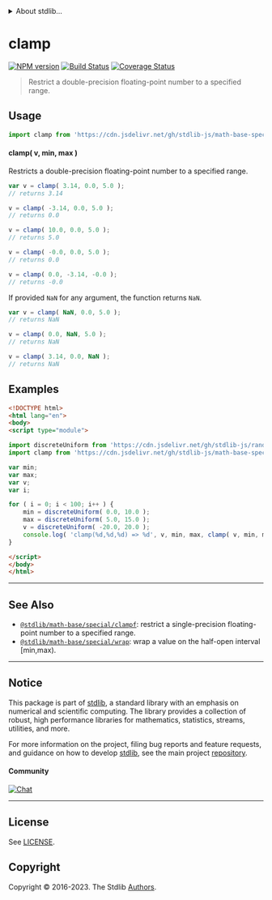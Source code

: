 <!--

@license Apache-2.0

Copyright (c) 2018 The Stdlib Authors.

Licensed under the Apache License, Version 2.0 (the "License");
you may not use this file except in compliance with the License.
You may obtain a copy of the License at

   http://www.apache.org/licenses/LICENSE-2.0

Unless required by applicable law or agreed to in writing, software
distributed under the License is distributed on an "AS IS" BASIS,
WITHOUT WARRANTIES OR CONDITIONS OF ANY KIND, either express or implied.
See the License for the specific language governing permissions and
limitations under the License.

-->


<details>
  <summary>
    About stdlib...
  </summary>
  <p>We believe in a future in which the web is a preferred environment for numerical computation. To help realize this future, we've built stdlib. stdlib is a standard library, with an emphasis on numerical and scientific computation, written in JavaScript (and C) for execution in browsers and in Node.js.</p>
  <p>The library is fully decomposable, being architected in such a way that you can swap out and mix and match APIs and functionality to cater to your exact preferences and use cases.</p>
  <p>When you use stdlib, you can be absolutely certain that you are using the most thorough, rigorous, well-written, studied, documented, tested, measured, and high-quality code out there.</p>
  <p>To join us in bringing numerical computing to the web, get started by checking us out on <a href="https://github.com/stdlib-js/stdlib">GitHub</a>, and please consider <a href="https://opencollective.com/stdlib">financially supporting stdlib</a>. We greatly appreciate your continued support!</p>
</details>

# clamp

[![NPM version][npm-image]][npm-url] [![Build Status][test-image]][test-url] [![Coverage Status][coverage-image]][coverage-url] <!-- [![dependencies][dependencies-image]][dependencies-url] -->

> Restrict a double-precision floating-point number to a specified range.

<!-- Section to include introductory text. Make sure to keep an empty line after the intro `section` element and another before the `/section` close. -->

<section class="intro">

</section>

<!-- /.intro -->

<!-- Package usage documentation. -->



<section class="usage">

## Usage

```javascript
import clamp from 'https://cdn.jsdelivr.net/gh/stdlib-js/math-base-special-clamp@v0.1.1-esm/index.mjs';
```

#### clamp( v, min, max )

Restricts a double-precision floating-point number to a specified range.

```javascript
var v = clamp( 3.14, 0.0, 5.0 );
// returns 3.14

v = clamp( -3.14, 0.0, 5.0 );
// returns 0.0

v = clamp( 10.0, 0.0, 5.0 );
// returns 5.0

v = clamp( -0.0, 0.0, 5.0 );
// returns 0.0

v = clamp( 0.0, -3.14, -0.0 );
// returns -0.0
```

If provided `NaN` for any argument, the function returns `NaN`.

```javascript
var v = clamp( NaN, 0.0, 5.0 );
// returns NaN

v = clamp( 0.0, NaN, 5.0 );
// returns NaN

v = clamp( 3.14, 0.0, NaN );
// returns NaN
```

</section>

<!-- /.usage -->

<!-- Package usage notes. Make sure to keep an empty line after the `section` element and another before the `/section` close. -->

<section class="notes">

</section>

<!-- /.notes -->

<!-- Package usage examples. -->

<section class="examples">

## Examples

<!-- eslint no-undef: "error" -->

```html
<!DOCTYPE html>
<html lang="en">
<body>
<script type="module">

import discreteUniform from 'https://cdn.jsdelivr.net/gh/stdlib-js/random-base-discrete-uniform@esm/index.mjs';
import clamp from 'https://cdn.jsdelivr.net/gh/stdlib-js/math-base-special-clamp@v0.1.1-esm/index.mjs';

var min;
var max;
var v;
var i;

for ( i = 0; i < 100; i++ ) {
    min = discreteUniform( 0.0, 10.0 );
    max = discreteUniform( 5.0, 15.0 );
    v = discreteUniform( -20.0, 20.0 );
    console.log( 'clamp(%d,%d,%d) => %d', v, min, max, clamp( v, min, max ) );
}

</script>
</body>
</html>
```

</section>

<!-- /.examples -->

<!-- C interface documentation. -->



<!-- Section to include cited references. If references are included, add a horizontal rule *before* the section. Make sure to keep an empty line after the `section` element and another before the `/section` close. -->

<section class="references">

</section>

<!-- /.references -->

<!-- Section for related `stdlib` packages. Do not manually edit this section, as it is automatically populated. -->

<section class="related">

* * *

## See Also

-   <span class="package-name">[`@stdlib/math-base/special/clampf`][@stdlib/math/base/special/clampf]</span><span class="delimiter">: </span><span class="description">restrict a single-precision floating-point number to a specified range.</span>
-   <span class="package-name">[`@stdlib/math-base/special/wrap`][@stdlib/math/base/special/wrap]</span><span class="delimiter">: </span><span class="description">wrap a value on the half-open interval [min,max).</span>

</section>

<!-- /.related -->

<!-- Section for all links. Make sure to keep an empty line after the `section` element and another before the `/section` close. -->


<section class="main-repo" >

* * *

## Notice

This package is part of [stdlib][stdlib], a standard library with an emphasis on numerical and scientific computing. The library provides a collection of robust, high performance libraries for mathematics, statistics, streams, utilities, and more.

For more information on the project, filing bug reports and feature requests, and guidance on how to develop [stdlib][stdlib], see the main project [repository][stdlib].

#### Community

[![Chat][chat-image]][chat-url]

---

## License

See [LICENSE][stdlib-license].


## Copyright

Copyright &copy; 2016-2023. The Stdlib [Authors][stdlib-authors].

</section>

<!-- /.stdlib -->

<!-- Section for all links. Make sure to keep an empty line after the `section` element and another before the `/section` close. -->

<section class="links">

[npm-image]: http://img.shields.io/npm/v/@stdlib/math-base-special-clamp.svg
[npm-url]: https://npmjs.org/package/@stdlib/math-base-special-clamp

[test-image]: https://github.com/stdlib-js/math-base-special-clamp/actions/workflows/test.yml/badge.svg?branch=v0.1.1
[test-url]: https://github.com/stdlib-js/math-base-special-clamp/actions/workflows/test.yml?query=branch:v0.1.1

[coverage-image]: https://img.shields.io/codecov/c/github/stdlib-js/math-base-special-clamp/main.svg
[coverage-url]: https://codecov.io/github/stdlib-js/math-base-special-clamp?branch=main

<!--

[dependencies-image]: https://img.shields.io/david/stdlib-js/math-base-special-clamp.svg
[dependencies-url]: https://david-dm.org/stdlib-js/math-base-special-clamp/main

-->

[chat-image]: https://img.shields.io/gitter/room/stdlib-js/stdlib.svg
[chat-url]: https://app.gitter.im/#/room/#stdlib-js_stdlib:gitter.im

[stdlib]: https://github.com/stdlib-js/stdlib

[stdlib-authors]: https://github.com/stdlib-js/stdlib/graphs/contributors

[umd]: https://github.com/umdjs/umd
[es-module]: https://developer.mozilla.org/en-US/docs/Web/JavaScript/Guide/Modules

[deno-url]: https://github.com/stdlib-js/math-base-special-clamp/tree/deno
[umd-url]: https://github.com/stdlib-js/math-base-special-clamp/tree/umd
[esm-url]: https://github.com/stdlib-js/math-base-special-clamp/tree/esm
[branches-url]: https://github.com/stdlib-js/math-base-special-clamp/blob/main/branches.md

[stdlib-license]: https://raw.githubusercontent.com/stdlib-js/math-base-special-clamp/main/LICENSE

<!-- <related-links> -->

[@stdlib/math/base/special/clampf]: https://github.com/stdlib-js/math-base-special-clampf/tree/esm

[@stdlib/math/base/special/wrap]: https://github.com/stdlib-js/math-base-special-wrap/tree/esm

<!-- </related-links> -->

</section>

<!-- /.links -->
